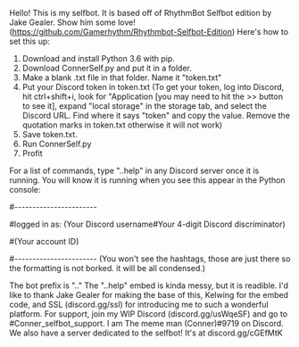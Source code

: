 Hello! This is my selfbot. It is based off of RhythmBot Selfbot edition by Jake Gealer. Show him some love! (https://github.com/Gamerhythm/Rhythmbot-Selfbot-Edition) Here's how to set this up:
1. Download and install Python 3.6 with pip.
2. Download ConnerSelf.py and put it in a folder.
3. Make a blank .txt file in that folder. Name it "token.txt"
4. Put your Discord token in token.txt
(To get your token, log into Discord, hit ctrl+shift+i, look for "Application [you may need to hit the >> button to see it], expand "local storage" in the storage tab, and select the Discord URL. Find where it says "token" and copy the value. Remove the quotation marks in token.txt otherwise it will not work)
5. Save token.txt.
6. Run ConnerSelf.py
7. Profit

For a list of commands, type "..help" in any Discord server once it is running.
You will know it is running when you see this appear in the Python console:


#-----------------------

#logged in as: (Your Discord username#Your 4-digit Discord discriminator)

#(Your account ID)


#----------------------- 
(You won't see the hashtags, those are just there so the formatting is not borked. it will be all condensed.) 

The bot prefix is ".."
The "..help" embed is kinda messy, but it is readible.
I'd like to thank Jake Gealer for making the base of this, Kelwing for the embed code, and SSL (discord.gg/ssl) for introducing me to such a wonderful platform. 
For support, join my WIP Discord (discord.gg/usWqeSF) and go to #Conner_selfbot_support. I am The meme man (Conner)#9719 on Discord. We also have a server dedicated to the selfbot! It's at discord.gg/cGEfMtK 